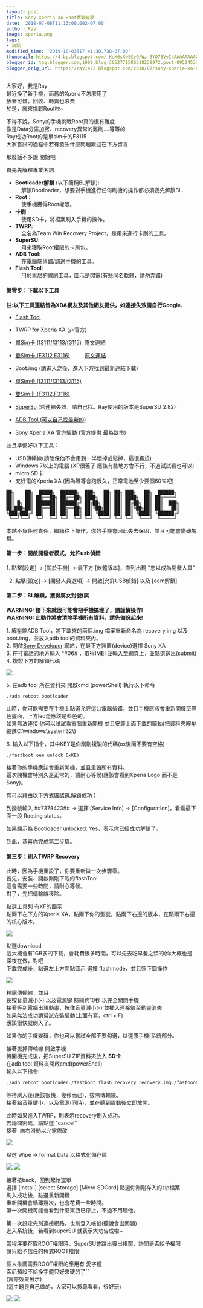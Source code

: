 ```yaml
---
layout: post
title: Sony Xperia XA Root實戰經驗
date: '2018-07-06T11:13:00.002-07:00'
author: Ray
image: xperia.png
tags:
- 資訊
modified_time: '2019-10-03T17:41:30.738-07:00'
thumbnail: https://4.bp.blogspot.com/-KeX6sXwSCv0/Wz-5YO73VyI/AAAAAAAACdc/7FF3g0mLfGIyer8BKERKKu7YM4WZ6aFpQCLcBGAs/s72-c/%25E6%259C%25AA%25E5%2591%25BD%25E5%2590%258D.png
blogger_id: tag:blogger.com,1999:blog-3652771586318239972.post-8952453225009351050
blogger_orig_url: https://ray1422.blogspot.com/2018/07/sony-xperia-xa-root.html
---
```


大家好，我是Ray  
最近換了新手機，而舊的Xperia不怎麼用了  
放著可惜，回收、轉賣也浪費  
於是，就來挑戰Root啦~  

不得不說，Sony的手機挑戰Root真的很有難度  
像是Data分區加密、recovery異常的難刷....等等的  
Ray成功Root的是單sim卡的F3115  
大家嘗試的過程中若有發生什麼問題歡迎在下方留言  

那廢話不多說 開始吧  

首先先解釋專業名詞  


*   **Bootloader解鎖** (以下簡稱BL解鎖):  
        解鎖Bootloader，想要對手機進行任何刷機的操作都必須要先解鎖BL.
*   **Root** :  
        使手機獲得Root權限。
*   **卡刷** :  
        使用SD卡，將檔案刷入手機的操作。
*   **TWRP**:  
        全名為Team Win Recovery Project，是用來進行卡刷的工具。
*   **SuperSU**:  
        用來獲取Root權限的卡刷包。
*   **ADB Tool**:  
        在電腦端偵錯/調適手機的工具。
*   **Flash Tool**:  
        用於索尼的[線刷](https://lmgtfy.com/?q=%E7%B7%9A%E5%88%B7)工具，圖示是閃電(有些同名軟體，請勿弄錯)

  

#### **第零步：下載以下工具**  
**註:以下工具連結皆為XDA網友及其他網友提供，如連接失效請自行Google.**

*   [Flash Tool](http://www.mediafire.com/download/skkyma6bmdnjm4b/flashtool-0.9.22.3-windows.exe)
*   TWRP for Xperia XA (非官方)

*   [單Sim卡 (f3111/f3113/f3115)](https://mega.nz/#!ZxBBGTbA!C2FSqJE0Xv6yQDPlmzRkmGOVxYhRMMhe3Z2TGTCvCkg)  [原文連結](https://forum.xda-developers.com/xperia-xa/development/f3111-f3113-f3115-twrp-recovery-xa-t3606488)
*   [雙Sim卡 (F3112,F3116)](https://mega.nz/#!xxZlwYLB!Df5otGqZP3IBuEcn4pHUamRh451HCFnKfbcJHP4CBTk)          [原文連結](https://forum.xda-developers.com/xperia-xa/development/f3112-f3116-twrp-recovery-xa-dual-sim-t3606232)

*   Boot.img (請進入之後，進入下方找到最新連結下載)

*   [單Sim卡 (f3111/f3113/f3115)](https://forum.xda-developers.com/xperia-xa/development/f3111-f3113-f3115-stock-kernels-built-t3573119)
*   [雙Sim卡 (F3112,F3116)](https://forum.xda-developers.com/xperia-xa/development/f3112-f3116-stock-kernels-built-sources-t3526496)

*   [SuperSu](https://androidfilehost.com/?fid=745425885120754186) (若連結失效，請自己找。Ray使用的版本是SuperSU 2.82)
*   [ADB Tool (可以自己找最新的)](https://dl.google.com/android/repository/platform-tools-latest-windows.zip)
*   [Sony Xperia XA 官方驅動](https://developer.sony.com/file/download/xperia-xa-driver/) (官方提供 最為致命)


並且準備好以下工具：  

*   USB傳輸線(請確保他不會用到一半壞掉或鬆掉，這很尷尬)
*   Windows 7以上的電腦 (XP很舊了 應該有些地方會不行，不過試試看也可以)
*   micro SD卡
*   充好電的Xperia XA (因為等等會跑很久，正常電池至少要個60%吧)


```
██╗    ██╗  █████╗  ██████╗  ███╗   ██╗ ██╗ ███╗   ██╗  ██████╗
██║    ██║ ██╔══██╗ ██╔══██╗ ████╗  ██║ ██║ ████╗  ██║ ██╔════╝
██║ █╗ ██║ ███████║ ██████╔╝ ██╔██╗ ██║ ██║ ██╔██╗ ██║ ██║  ███╗
██║███╗██║ ██╔══██║ ██╔══██╗ ██║╚██╗██║ ██║ ██║╚██╗██║ ██║   ██║  
╚███╔███╔╝ ██║  ██║ ██║  ██║ ██║ ╚████║ ██║ ██║ ╚████║ ╚██████╔╝
 ╚══╝╚══╝  ╚═╝  ╚═╝ ╚═╝  ╚═╝ ╚═╝  ╚═══╝ ╚═╝ ╚═╝  ╚═══╝  ╚═════╝
```

本站不負任何責任，繼續往下操作，你的手機會因此失去保固，並且可能會變磚塊機。

  

#### **第一步：開啟開發者模式，允許usb偵錯**

1\. 點擊\[設定\] -> \[關於手機\] -> 最下方 \[軟體版本\]，直到出現 "您以成為開發人員"

2. 點擊\[設定\] -> \[開發人員選項\] -> 開啟\[允許USB偵錯\] 以及 \[oem解鎖\]

  

#### 第二步：BL解鎖，獲得腐女封號(誤

**WARNING: 接下來就很可能會把手機搞壞了，請謹慎操作!**  
**WARNING: 此動作將會清除手機所有資料，請先備份起來!**  

1\. 解壓縮ADB Tool，將下載來的兩個.img 檔案重新命名為 recovery.img 以及 boot.img，並放入adb tool的資料夾內。  
2\. 開啟[Sony Developer](https://developer.sony.com/develop/open-devices/get-started/unlock-bootloader) 網站，在最下方裝置(device)選擇 Sony XA  
3\. 在打電話的地方輸入 \*#06# ，取得IMEI 並輸入至網頁上，並點選送出(submit)  
4\. 複製下方的解鎖代碼  

[![](https://4.bp.blogspot.com/-KeX6sXwSCv0/Wz-5YO73VyI/AAAAAAAACdc/7FF3g0mLfGIyer8BKERKKu7YM4WZ6aFpQCLcBGAs/s400/%25E6%259C%25AA%25E5%2591%25BD%25E5%2590%258D.png)](https://4.bp.blogspot.com/-KeX6sXwSCv0/Wz-5YO73VyI/AAAAAAAACdc/7FF3g0mLfGIyer8BKERKKu7YM4WZ6aFpQCLcBGAs/s1600/%25E6%259C%25AA%25E5%2591%25BD%25E5%2590%258D.png)

  

  

  

  

  

5\. 在adb tool 所在資料夾 開啟cmd (powerShell) 執行以下命令  

    ./adb reboot bootloader

  



此時，你可能需要在手機上點選允許這台電腦偵錯。並且手機應該會重新開機至黑色畫面，上方led燈應該是藍色的。  
如果無法連接 你可以試試看電腦重新開機 並且安裝上面下載的驅動(把資料夾解壓縮進C:\\windows\\system32\\)  

6\. 輸入以下指令，其中KEY是你剛剛複製的代碼(ox後面不要有空格)  


    ./fastboot oem unlock 0xKEY

  



接著你的手機應該會重新開機，並且重設所有資料。  
這次開機會特別久是正常的，請耐心等候(應該會看到Xperia Logo 而不是Sony)。  

您可以藉由以下方式確認BL解鎖成功：  

到撥號輸入 ##7378423## → 選擇 \[Service Info\] → \[Configuration\]，看看最下面一段 Rooting status。  

如果顯示為 Bootloader unlocked: Yes，表示你已經成功解鎖了。  

到此，恭喜你完成第二步驟。  

#### 第三步：刷入TWRP Recovery

此時，因為手機重設了，你要重新做一次步驟零。  
首先，安裝、開啟剛剛下載的flashTool  
這會需要一些時間，請耐心等候。  
對了，先把傳輸線移除。

  

點選工具列 有XF的圖示  
點兩下左下方的Xperia XA，點兩下你的型號，點兩下右邊的版本，在點兩下右邊的核心版本。

[![](https://2.bp.blogspot.com/-dneks8j0hrs/Wz-9dE97fJI/AAAAAAAACdo/a67kx97PAfY12ztbq5FkKVCKnrFqSSFQQCLcBGAs/s640/%25E6%259C%25AA%25E5%2591%25BD%25E5%2590%258D.png)](https://2.bp.blogspot.com/-dneks8j0hrs/Wz-9dE97fJI/AAAAAAAACdo/a67kx97PAfY12ztbq5FkKVCKnrFqSSFQQCLcBGAs/s1600/%25E6%259C%25AA%25E5%2591%25BD%25E5%2590%258D.png)

  

點選download  
這大概會有1GB多的下載，會耗費很多時間，可以先去吃早餐之類的(你大概也是深夜在做，對吧  
下載完成後，點選左上方閃點圖示 選擇 flashmode，並且照下圖操作  

[![](https://3.bp.blogspot.com/-BsCsg6pOq2o/Wz-_aUpa5mI/AAAAAAAACd0/Yx96E15Hy2A3CWQPlW7crWPV2YGW-RoUgCLcBGAs/s640/%25E6%259C%25AA%25E5%2591%25BD%25E5%2590%258D.png)](https://3.bp.blogspot.com/-BsCsg6pOq2o/Wz-_aUpa5mI/AAAAAAAACd0/Yx96E15Hy2A3CWQPlW7crWPV2YGW-RoUgCLcBGAs/s1600/%25E6%259C%25AA%25E5%2591%25BD%25E5%2590%258D.png)

移除傳輸線，並且  
長按音量減小(-) 以及電源鍵 持續約10秒 以完全關閉手機  
接著等到電腦出現動畫，按住音量減小(-) 並插入連接線至動畫消失  
如果無法成功請嘗試安裝驅動(上面有寫，ctrl + F)  
應該很快就刷入了。  

如果你的手機變磚，你也可以嘗試全部不要勾選，以還原手機(系統部分。  

接著拔掉傳輸線 開啟手機  
待開機完成後，把SuperSU ZIP資料夾放入 **SD卡**  
在adb tool 資料夾開啟cmd(powerShell)  
輸入以下指令:  

```bash
./adb reboot bootloader./fastboot flash recovery recovery.img./fastboot flash boot boot.img
```



等待刷入後(應該很快，幾秒而已)，拔除傳輸線。  
接著點音量鍵小，以及電源(同時)，並在聽到震動後立即放開。  

此時如果進入TWRP，則表示recovery刷入成功。  
若詢問密碼，請點選 "cancel"  
接著  向右滑動以允需修改  

[![](https://1.bp.blogspot.com/-eZtFeTE05ew/Wz_EVNdLnnI/AAAAAAAACeY/uXAMcMVh5PEpqsZxU7FRY9Eeof51tRwOACLcBGAs/s400/IMAG0081.jpg)](https://1.bp.blogspot.com/-eZtFeTE05ew/Wz_EVNdLnnI/AAAAAAAACeY/uXAMcMVh5PEpqsZxU7FRY9Eeof51tRwOACLcBGAs/s1600/IMAG0081.jpg)


點選 Wipe -> format Data 以格式化儲存區  

[![](https://2.bp.blogspot.com/-X0dvUudZxhY/Wz_EdZyO0SI/AAAAAAAACec/L_1-tSBFRgsqxWRN5zBrIHMi0FfRPQlagCLcBGAs/s400/IMAG0082.jpg)](https://2.bp.blogspot.com/-X0dvUudZxhY/Wz_EdZyO0SI/AAAAAAAACec/L_1-tSBFRgsqxWRN5zBrIHMi0FfRPQlagCLcBGAs/s1600/IMAG0082.jpg)  [![](https://2.bp.blogspot.com/-jz36_BOVEyo/Wz_EetoXWNI/AAAAAAAACeg/iKK9Wwquh4owk9duQmG_FcGksWiR5585gCLcBGAs/s400/IMAG0083.jpg)](https://2.bp.blogspot.com/-jz36_BOVEyo/Wz_EetoXWNI/AAAAAAAACeg/iKK9Wwquh4owk9duQmG_FcGksWiR5585gCLcBGAs/s1600/IMAG0083.jpg)  

接著按back，回到起始選單  
選擇 \[install\] \[select Storage\] \[Micro SDCard\] 點選你剛剛存入的zip檔案  
刷入成功後，點選重新開機  
重新開機會循環幾次，也會花費一些時間。  
第一次開機可能會看到什麼東西已停止，不過不用理他。  

第一次設定先別連接網路，也別登入帳號(聽說會出問題)  
進入系統後，若看到superSU 就表示大功告成啦~  

當程序要存取ROOT權限時，SuperSU會跳出彈出視窗，詢問是否給予權限  
請只給予信任的程式ROOT權限!  

個人推薦需要ROOT權限的應用有 愛字體  
索尼預設不給換字體只好來硬的了ˊˋ  
(實際效果展示)  
(這主題是自己做的，大家可以搜尋看看，很好玩)  

[![](https://1.bp.blogspot.com/-ODp22oN2vHc/Wz_Gjuq_JrI/AAAAAAAACe4/HyxLr2shHTwyP57jL77pvUZP1AnNUmiHQCLcBGAs/s320/Screenshot_20180707-034026.png)](https://1.bp.blogspot.com/-ODp22oN2vHc/Wz_Gjuq_JrI/AAAAAAAACe4/HyxLr2shHTwyP57jL77pvUZP1AnNUmiHQCLcBGAs/s1600/Screenshot_20180707-034026.png) [![](https://1.bp.blogspot.com/-S_n29mpozBk/Wz_GjzHh2uI/AAAAAAAACe8/T5xRNJz-3Vo2rDW_9MtsXgCJm5wtcewTgCLcBGAs/s320/Screenshot_20180707-034019.png)](https://1.bp.blogspot.com/-S_n29mpozBk/Wz_GjzHh2uI/AAAAAAAACe8/T5xRNJz-3Vo2rDW_9MtsXgCJm5wtcewTgCLcBGAs/s1600/Screenshot_20180707-034019.png)